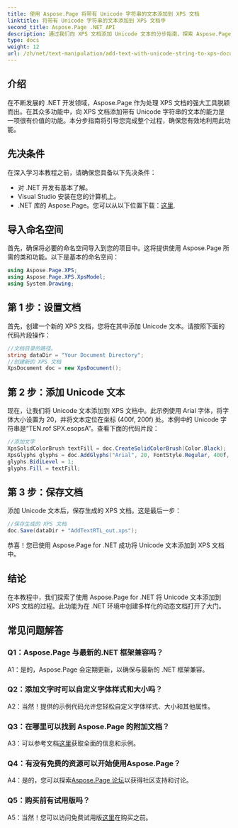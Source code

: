 ```yaml
---
title: 使用 Aspose.Page 将带有 Unicode 字符串的文本添加到 XPS 文档
linktitle: 将带有 Unicode 字符串的文本添加到 XPS 文档中
second_title: Aspose.Page .NET API
description: 通过我们向 XPS 文档添加 Unicode 文本的分步指南，探索 Aspose.Page for .NET 的强大功能。
type: docs
weight: 12
url: /zh/net/text-manipulation/add-text-with-unicode-string-to-xps-document/
---
```

## 介绍

在不断发展的 .NET 开发领域，Aspose.Page 作为处理 XPS 文档的强大工具脱颖而出。在其众多功能中，向 XPS 文档添加带有 Unicode 字符串的文本的能力是一项很有价值的功能。本分步指南将引导您完成整个过程，确保您有效地利用此功能。

## 先决条件

在深入学习本教程之前，请确保您具备以下先决条件：

- 对 .NET 开发有基本了解。
- Visual Studio 安装在您的计算机上。
-  .NET 库的 Aspose.Page。您可以从以下位置下载：[这里](https://releases.aspose.com/page/net/).

## 导入命名空间

首先，确保将必要的命名空间导入到您的项目中。这将提供使用 Aspose.Page 所需的类和功能。以下是基本的命名空间：

```csharp
using Aspose.Page.XPS;
using Aspose.Page.XPS.XpsModel;
using System.Drawing;
```

## 第 1 步：设置文档

首先，创建一个新的 XPS 文档，您将在其中添加 Unicode 文本。请按照下面的代码片段操作：

```csharp
//文档目录的路径。
string dataDir = "Your Document Directory";
//创建新的 XPS 文档
XpsDocument doc = new XpsDocument();
```

## 第 2 步：添加 Unicode 文本

现在，让我们将 Unicode 文本添加到 XPS 文档中。此示例使用 Arial 字体，将字体大小设置为 20，并将文本定位在坐标 (400f, 200f) 处。本例中的 Unicode 字符串是“TEN.rof SPX.esopsA”。查看下面的代码片段：

```csharp
//添加文字
XpsSolidColorBrush textFill = doc.CreateSolidColorBrush(Color.Black);
XpsGlyphs glyphs = doc.AddGlyphs("Arial", 20, FontStyle.Regular, 400f, 200f, "TEN. rof SPX.esopsA");
glyphs.BidiLevel = 1;
glyphs.Fill = textFill;
```

## 第 3 步：保存文档

添加 Unicode 文本后，保存生成的 XPS 文档。这是最后一步：

```csharp
//保存生成的 XPS 文档
doc.Save(dataDir + "AddTextRTL_out.xps");
```

恭喜！您已使用 Aspose.Page for .NET 成功将 Unicode 文本添加到 XPS 文档中。

## 结论

在本教程中，我们探索了使用 Aspose.Page for .NET 将 Unicode 文本添加到 XPS 文档的过程。此功能为在 .NET 环境中创建多样化的动态文档打开了大门。

## 常见问题解答

### Q1：Aspose.Page 与最新的.NET 框架兼容吗？

A1：是的，Aspose.Page 会定期更新，以确保与最新的 .NET 框架兼容。

### Q2：添加文字时可以自定义字体样式和大小吗？

A2：当然！提供的示例代码允许您轻松自定义字体样式、大小和其他属性。

### Q3：在哪里可以找到 Aspose.Page 的附加文档？

 A3：可以参考文档[这里](https://reference.aspose.com/page/net/)获取全面的信息和示例。

### Q4：有没有免费的资源可以开始使用Aspose.Page？

 A4：是的，您可以探索[Aspose.Page 论坛](https://forum.aspose.com/c/page/39)以获得社区支持和讨论。

### Q5：购买前有试用版吗？

 A5：当然！您可以访问免费试用版[这里](https://releases.aspose.com/)在购买之前。